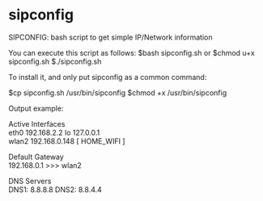 # sipconfig
SIPCONFIG: bash script to get simple IP/Network information

You can execute this script as follows:
$bash sipconfig.sh
or
$chmod u+x sipconfig.sh
$./sipconfig.sh

To install it, and only put sipconfig as a common command:

$cp sipconfig.sh /usr/bin/sipconfig
$chmod +x /usr/bin/sipconfig

Output example:

  Active Interfaces                 
eth0	192.168.2.2	
lo	127.0.0.1	
wlan2	192.168.0.148	[ HOME_WIFI ]

  Default Gateway                   
192.168.0.1 >>> wlan2

  DNS Servers                       
DNS1: 8.8.8.8
DNS2: 8.8.4.4
